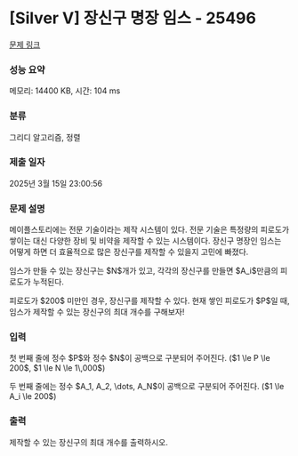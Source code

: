 # [Silver V] 장신구 명장 임스 - 25496 

[문제 링크](https://www.acmicpc.net/problem/25496) 

### 성능 요약

메모리: 14400 KB, 시간: 104 ms

### 분류

그리디 알고리즘, 정렬

### 제출 일자

2025년 3월 15일 23:00:56

### 문제 설명

<p>메이플스토리에는 전문 기술이라는 제작 시스템이 있다. 전문 기술은 특정량의 피로도가 쌓이는 대신 다양한 장비 및 비약을 제작할 수 있는 시스템이다. 장신구 명장인 임스는 어떻게 하면 더 효율적으로 많은 장신구를 제작할 수 있을지 고민에 빠졌다.</p>

<p>임스가 만들 수 있는 장신구는 $N$개가 있고, 각각의 장신구를 만들면 $A_i$만큼의 피로도가 누적된다.</p>

<p>피로도가 $200$ 미만인 경우, 장신구를 제작할 수 있다. 현재 쌓인 피로도가 $P$일 때, 임스가 제작할 수 있는 장신구의 최대 개수를 구해보자!</p>

### 입력 

 <p>첫 번째 줄에 정수 $P$와 정수 $N$이 공백으로 구분되어 주어진다. ($1 \le P \le 200$, $1 \le N \le 1\,000$)</p>

<p>두 번째 줄에는 정수 $A_1, A_2, \dots, A_N$이 공백으로 구분되어 주어진다. ($1 \le A_i \le 200$)</p>

### 출력 

 <p>제작할 수 있는 장신구의 최대 개수를 출력하시오.</p>


